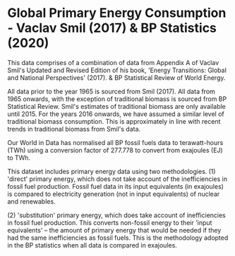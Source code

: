 # Global Primary Energy Consumption - Vaclav Smil (2017) & BP Statistics (2020)

This data comprises of a combination of data from Appendix A of Vaclav Smil's Updated and Revised Edition of his book, 'Energy Transitions: Global and National Perspectives' (2017). & BP Statistical Review of World Energy.

All data prior to the year 1965 is sourced from Smil (2017). All data from 1965 onwards, with the exception of traditional biomass is sourced from BP Statistical Review. Smil's estimates of traditional biomass are only available until 2015. For the years 2016 onwards, we have assumed a similar level of traditional biomass consumption. This is approximately in line with recent trends in traditional biomass from Smil's data.

Our World in Data has normalised all BP fossil fuels data to terawatt-hours (TWh) using a conversion factor of 277.778 to convert from exajoules (EJ) to TWh.

This dataset includes primary energy data using two methodologies.
(1) 'direct' primary energy, which does not take account of the inefficiencies in fossil fuel production. Fossil fuel data in its input equivalents (in exajoules) is compared to electricity generation (not in input equivalents) of nuclear and renewables.

(2) 'substitution' primary energy, which does take account of inefficiencies in fossil fuel production. This converts non-fossil energy to their 'input equivalents' – the amount of primary energy that would be needed if they had the same inefficiencies as fossil fuels. This is the methodology adopted in the BP statistics when all data is compared in exajoules. 



